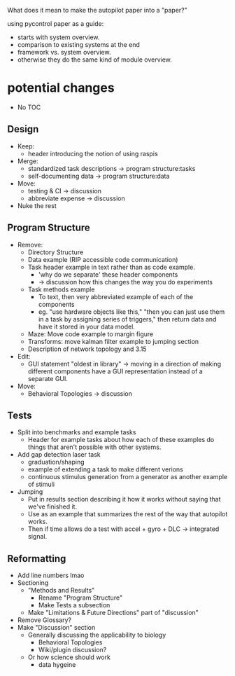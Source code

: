 What does it mean to make the autopilot paper into a "paper?"

using pycontrol paper as a guide:

- starts with system overview. 
- comparison to existing systems at the end
- framework vs. system overview. 
- otherwise they do the same kind of module overview.

# potential changes

- No TOC

## Design

- Keep:
	- header introducing the notion of using raspis
- Merge:
	- standardized task descriptions -> program structure:tasks
	- self-documenting data -> program structure:data
- Move:
	- testing & CI -> discussion
	- abbreviate expense -> discussion
- Nuke the rest

## Program Structure

- Remove:
	- Directory Structure
	- Data example (RIP accessible code communication)
	- Task header example in text rather than as code example.
		- 'why do we separate' these header components
		- -> discussion how this changes the way you do experiments
	- Task methods example
		- To text, then very abbreviated example of each of the components
		- eg. "use hardware objects like this," "then you can just use them in a task by assigning series of triggers," then return data and have it stored in your data model.
	- Maze: Move code example to margin figure
	- Transforms: move kalman filter example to jumping section
	- Description of network topology and 3.15
- Edit:
	- GUI statement "oldest in library" -> moving in a direction of making different components have a GUI representation instead of a separate GUI.
- Move:
	- Behavioral Topologies -> discussion

## Tests

- Split into benchmarks and example tasks
	- Header for example tasks about how each of these examples do things that aren't possible with other systems.
- Add gap detection laser task
	- graduation/shaping
	- example of extending a task to make different verions
	- continuous stimulus generation from a generator as another example of stimuli
- Jumping
	- Put in results section describing it how it works without saying that we've finished it. 
	- Use as an example that summarizes the rest of the way that autopilot works.
	- Then if time allows do a test with accel + gyro + DLC -> integrated signal.

## Reformatting

- Add line numbers lmao
- Sectioning
	- "Methods and Results"
		- Rename "Program Structure"
		- Make Tests a subsection
	- Make "Limitations & Future Directions" part of "discussion"
- Remove Glossary?
- Make "Discussion" section
	- Generally discussing the applicability to biology
		- Behavioral Topologies
		- Wiki/plugin discussion?
	- Or how science should work
		- data hygeine
